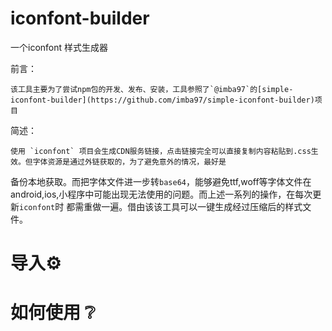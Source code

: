 # iconfont-builder

一个iconfont 样式生成器

前言：

    该工具主要为了尝试npm包的开发、发布、安装，工具参照了`@imba97`的[simple-iconfont-builder](https://github.com/imba97/simple-iconfont-builder)项目

简述：

    使用 `iconfont` 项目会生成CDN服务链接，点击链接完全可以直接复制内容粘贴到.css生效。但字体资源是通过外链获取的，为了避免意外的情况，最好是
备份本地获取。而把字体文件进一步转`base64`，能够避免ttf,woff等字体文件在android,ios,小程序中可能出现无法使用的问题。而上述一系列的操作，在每次更新`iconfont`时
都需重做一遍。借由该该工具可以一键生成经过压缩后的样式文件。


# 导入⚙️



# 如何使用 ❔

